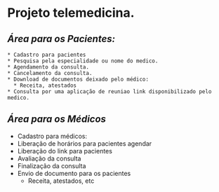 <h1><n> Projeto telemedicina.</n></h1>
<h2><i>Área para os Pacientes:</i></h2>

    * Cadastro para pacientes
    * Pesquisa pela especialidade ou nome do medico.
    * Agendamento da consulta.
    * Cancelamento da consulta.
    * Download de documentos deixado pelo médico:
      * Receita, atestados
    * Consulta por uma aplicação de reuniao link disponibilizado pelo medico.

<h2><i>Área para os Médicos</i></h2>

   * Cadastro para médicos:
   * Liberação de horários para pacientes agendar
   * Liberação do link para pacientes
   * Avaliação da consulta
   * Finalização da consulta
   * Envio de documento para os pacientes
      * Receita, atestados, etc
  

